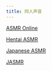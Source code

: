 ```yaml
---
title: 同人声音
---
```


[ASMR Online](https://www.asmr.one/login)

[Hentai ASMR](https://www.hentaiasmr.moe/)

[Japanese ASMR](https://japaneseasmr.com/)

[JASMR](https://www.jasmr.net/)

